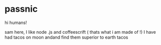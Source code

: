 # passnic

hi humans!

sam here, I  like node .js and coffeescrift ( thats what i am made of !)
I have had tacos on moon andand find them superior to earth tacos
